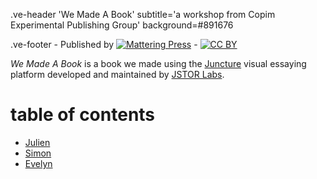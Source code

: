.ve-header 'We Made A Book' subtitle='a workshop from Copim Experimental Publishing Group' background=#891676

.ve-footer
    - Published by [![Mattering Press](https://www.matteringpress.org/wp-content/themes/matteringpress/img/mattering-press.png)](https://www.matteringpress.org/)
    - [![CC BY](https://licensebuttons.net/l/by/4.0/88x31.png)](https://creativecommons.org/licenses/by/4.0/)

*We Made A Book* is a book we made using the [Juncture](https://www.juncture-digital.org/) visual essaying platform developed and maintained by [JSTOR Labs](https://labs.jstor.org/).

# table of contents

- [Julien](./julientest.md)
- [Simon](./simon_file.md)
- [Evelyn](./Evelyn_test)
